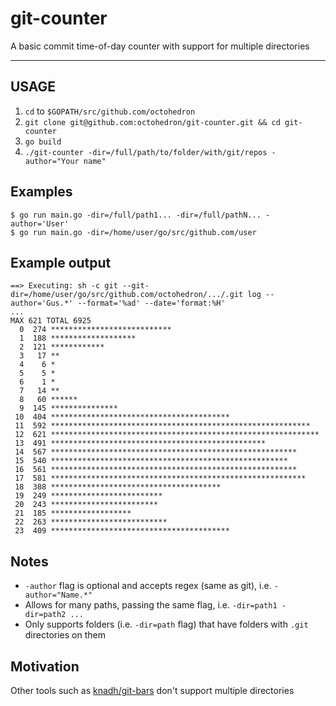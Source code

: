 # git-counter

A basic commit time-of-day counter with support for multiple directories

---

## USAGE

1. `cd` to `$GOPATH/src/github.com/octohedron`
2. `git clone git@github.com:octohedron/git-counter.git && cd git-counter`
3. `go build`
4. `./git-counter -dir=/full/path/to/folder/with/git/repos -author="Your name"`

## Examples

```
$ go run main.go -dir=/full/path1... -dir=/full/pathN... -author='User'
$ go run main.go -dir=/home/user/go/src/github.com/user
```

## Example output

```
==> Executing: sh -c git --git-dir=/home/user/go/src/github.com/octohedron/.../.git log --author='Gus.*' --format='%ad' --date='format:%H'
...
MAX 621 TOTAL 6925
  0  274 ***************************
  1  188 *******************
  2  121 ************
  3   17 **
  4    6 *
  5    5 *
  6    1 *
  7   14 **
  8   60 ******
  9  145 ***************
 10  404 ****************************************
 11  592 **********************************************************
 12  621 ************************************************************
 13  491 ************************************************
 14  567 *******************************************************
 15  540 *****************************************************
 16  561 *******************************************************
 17  581 *********************************************************
 18  388 **************************************
 19  249 *************************
 20  243 ************************
 21  185 ******************
 22  263 **************************
 23  409 ****************************************
```

## Notes

- `-author` flag is optional and accepts regex (same as git), i.e. `-author="Name.*"`
- Allows for many paths, passing the same flag, i.e. `-dir=path1 -dir=path2 ...`
- Only supports folders (i.e. `-dir=path` flag) that have folders with `.git` directories on them

## Motivation

Other tools such as [knadh/git-bars](https://github.com/knadh/git-bars) don't support multiple directories
